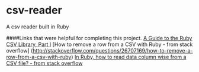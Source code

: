 # csv-reader
A csv reader built in Ruby

####Links that were helpful for completing this project.
[A Guide to the Ruby CSV Library, Part I](https://www.sitepoint.com/guide-ruby-csv-library-part/)
[How to remove a row from a CSV with Ruby - from stack overflow] (http://stackoverflow.com/questions/26707169/how-to-remove-a-row-from-a-csv-with-ruby)
[In Ruby, how to read data column wise from a CSV file? - from stack overflow](http://stackoverflow.com/questions/14598302/in-ruby-how-to-read-data-column-wise-from-a-csv-file)
